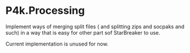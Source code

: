 ﻿# P4k.Processing

Implement ways of merging split files ( and splitting zips and socpaks and such)
in a way that is easy for other part sof StarBreaker to use.

Current implementation is unused for now.